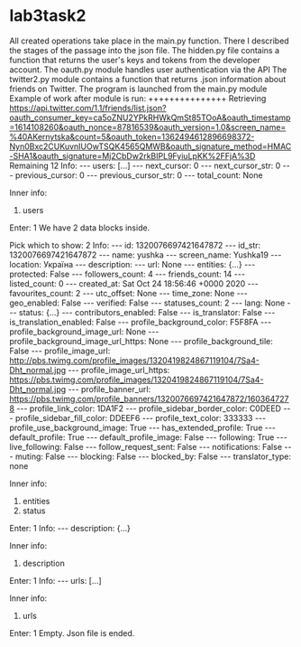 # lab3task2
All created operations take place in the main.py function. There I described the stages of the passage into the json file.
The hidden.py file contains a function that returns the user's keys and tokens from the developer account.
The oauth.py module handles user authentication via the API
The twitter2.py module contains a function that returns .json information about friends on Twitter.
The program is launched from the main.py module
Example of work after module is run:
+++++++++++++++
Retrieving https://api.twitter.com/1.1/friends/list.json?oauth_consumer_key=ca5oZNU2YPkRHWkQmSt85TOoA&oauth_timestamp=1614108260&oauth_nonce=87816539&oauth_version=1.0&screen_name=%40AKernytska&count=5&oauth_token=1362494612896698372-Nyn0Bxc2CUKuvnIUOwTSQK4565QMWB&oauth_signature_method=HMAC-SHA1&oauth_signature=Mj2CbDw2rkBIPL9FyiuLpKK%2FFjA%3D
Remaining 12
Info:
--- users: [...]
--- next_cursor: 0
--- next_cursor_str: 0
--- previous_cursor: 0
--- previous_cursor_str: 0
--- total_count: None

Inner info:
1. users

Enter: 1
We have 2 data blocks inside.

Pick which to show: 2
Info:
--- id: 1320076697421647872
--- id_str: 1320076697421647872
--- name: yushka
--- screen_name: Yushka19
--- location: Україна
--- description: 
--- url: None
--- entities: {...}
--- protected: False
--- followers_count: 4
--- friends_count: 14
--- listed_count: 0
--- created_at: Sat Oct 24 18:56:46 +0000 2020
--- favourites_count: 2
--- utc_offset: None
--- time_zone: None
--- geo_enabled: False
--- verified: False
--- statuses_count: 2
--- lang: None
--- status: {...}
--- contributors_enabled: False
--- is_translator: False
--- is_translation_enabled: False
--- profile_background_color: F5F8FA
--- profile_background_image_url: None
--- profile_background_image_url_https: None
--- profile_background_tile: False
--- profile_image_url: http://pbs.twimg.com/profile_images/1320419824867119104/7Sa4-Dht_normal.jpg
--- profile_image_url_https: https://pbs.twimg.com/profile_images/1320419824867119104/7Sa4-Dht_normal.jpg
--- profile_banner_url: https://pbs.twimg.com/profile_banners/1320076697421647872/1603647278
--- profile_link_color: 1DA1F2
--- profile_sidebar_border_color: C0DEED
--- profile_sidebar_fill_color: DDEEF6
--- profile_text_color: 333333
--- profile_use_background_image: True
--- has_extended_profile: True
--- default_profile: True
--- default_profile_image: False
--- following: True
--- live_following: False
--- follow_request_sent: False
--- notifications: False
--- muting: False
--- blocking: False
--- blocked_by: False
--- translator_type: none

Inner info:
1. entities
2. status

Enter: 1
Info:
--- description: {...}

Inner info:
1. description

Enter: 1
Info:
--- urls: [...]

Inner info:
1. urls

Enter: 1
Empty.
Json file is ended.
